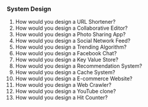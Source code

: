 ### System Design
1.	How would you design a URL Shortener?
2.	How would you design a Collaborative Editor?
3.	How would you design a Photo Sharing App?
4.	How would you design a Social Network Feed?
5.	How would you design a Trending Algorithm?
6.	How would you design a Facebook Chat?
7.	How would you design a Key Value Store?
8.	How would you design a Recommendation System?
9.	How would you design a Cache System?
10.	How would you design a E-commerce Website?
11.	How would you design a Web Crawler?
12.	How would you design a YouTube clone?
13.	How would you design a Hit Counter?
